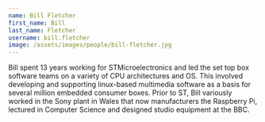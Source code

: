 ```yaml
---
name: Bill Fletcher
first_name: Bill
last_name: Fletcher
username: bill.fletcher
image: /assets/images/people/bill-fletcher.jpg
---
```

Bill spent 13 years working for STMicroelectronics and led the set top box software teams on a variety of CPU architectures and OS. This involved developing and supporting linux-based multimedia software as a basis for several million embedded consumer boxes. Prior to ST, Bill variously worked in the Sony plant in Wales that now manufacturers the Raspberry Pi, lectured in Computer Science and designed studio equipment at the BBC.
